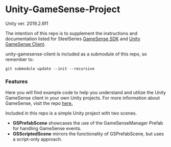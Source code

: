 # Unity-GameSense-Project
Unity ver. 2019.2.6f1

The intention of this repo is to supplement the instructions and documentation listed for SteelSeries [GameSense SDK](https://github.com/SteelSeries/gamesense-sdk) and [Unity GameSense Client](https://github.com/SteelSeries/unity-gamesense-client).

unity-gamesense-client is included as a submodule of this repo, so remember to: 

`git submodule update --init --recursive` 


### Features
Here you will find example code to help you understand and utilize the Unity GameSense client in your own Unity projects. 
For more information about GameSense, visit the repo [here.](https://github.com/SteelSeries/gamesense-sdk)


Included in this repo is a simple Unity project with two scenes. 
- **GSPrefabScene** showcases the use of the GameSenseManager Prefab for handling GameSense events.
- **GSScriptedScene** mirrors the functionality of GSPrefabScene, but uses a script-only approach.
